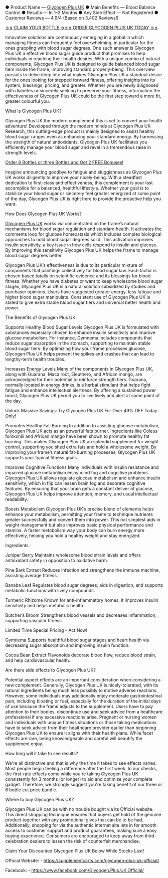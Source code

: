 ● Product Name — [Glycogen Plus UK](https://supplementcarts.com/glycogen-plus-uk-official/)
● Main Benefits — Blood Balance Control
● Results — In 1–2 Months
● Any Side Effect — Not Registered
● Customer Reviews — 4.9/4 (Based on 3,402 Reviews!)‍

[‍➲➲ CLAIM YOUR BOTTLE ➲➲➲ ORDER GLYCOGEN PLUS UK TODAY ➲➲](https://supplementcarts.com/glycogen-plus-uk-official/)

Innovative solutions are continuously emerging in a global in which managing fitness can frequently feel overwhelming, in particular for the ones grappling with blood sugar degrees. One such answer is Glycogen Plus UK  a effective blood sugar guide product that promises to help individuals in reaching their health desires. With a unique combo of natural components, Glycogen Plus UK is designed to guide balanced blood sugar tiers inside the frame, improving standard properly-being. This overview pursuits to delve deep into what makes Glycogen Plus UK a standout desire for the ones looking for stepped forward fitness, offering insights into its system, blessings, pricing, and greater. Whether you are newly diagnosed with diabetes or sincerely seeking to preserve your fitness, information the effectiveness of Glycogen Plus UK could be the first step toward a more fit, greater colourful you.

What Is Glycogen Plus UK?

Glycogen Plus UK the modern complement this is set to convert your health adventure!
Developed through the modern minds at Glycogen Plus UK Research, this cutting-edge product is mainly designed to assist healthy blood sugar ranges even as enhancing your standard energy. By harnessing the strength of natural antioxidants, Glycogen Plus UK facilitates you efficiently manage your blood sugar and revel in a tremendous raise in strength levels.

[Order 6 Bottles or three Bottles and Get 2 FREE Bonuses!](https://supplementcarts.com/glycogen-plus-uk-official/)

Imagine announcing goodbye to fatigue and sluggishness as Glycogen Plus UK works diligently to improve your nicely-being. With a steadfast dedication to first-class and effectiveness, this complement is your last accomplice for a balanced, healthful lifestyle. Whether your goal is to stabilize your blood sugar or sincerely feel greater energized at some point of the day, Glycogen Plus UK is right here to provide the proactive help you want.

How Does Glycogen Plus UK Works?

[Glycogen Plus UK](https://www.facebook.com/Glycogen.Plus.UK.Official/
) works via concentrated on the frame’s natural mechanisms for blood sugar regulation and standard health. It activates the comments loop for glucose homeostasis which includes complex biological approaches to hold blood sugar degrees solid. This activation improves insulin sensitivity, a key issue in how cells respond to insulin and glucose. By improving this sensitivity Glycogen Plus UK helps the frame to manage blood sugar degrees better.

Glycogen Plus UK’s effectiveness is due to its particular mixture of components that paintings collectively for blood sugar law. Each factor is chosen based totally on scientific evidence and its blessings for blood fitness. Whether you have diabetes or want to keep wholesome blood sugar stages, Glycogen Plus UK is a natural solution subsidized by studies and purchaser opinions. Users have suggested greater energy, less fatigue and higher blood sugar manipulate. Consistent use of Glycogen Plus UK is stated to give extra stable blood sugar tiers and universal better health and power.

The Benefits of Glycogen Plus UK

Supports Healthy Blood Sugar Levels
Glycogen Plus UK is formulated with substances especially chosen to enhance insulin sensitivity and improve glucose metabolism. For instance, Gymnema includes compounds that reduce sugar absorption in the stomach, supporting to maintain stable blood sugar tiers. By optimizing how your frame processes glucose, Glycogen Plus UK helps prevent the spikes and crashes that can lead to lengthy-term health troubles.

Increases Energy Levels
Many of the components in Glycogen Plus UK, along with Guarana, Maca root, Eleuthero, and African mango, are acknowledged for their potential to reinforce strength tiers. Guarana, normally located in energy drinks, is a herbal stimulant that helps fight fatigue and enhance intellectual alertness. By offering a sustained power boost, Glycogen Plus UK permit you to live lively and alert at some point of the day.

Unlock Massive Savings: Try Glycogen Plus UK For Over 49% OFF Today Only!

Promotes Healthy Fat-Burning
In addition to assisting glucose metabolism, Glycogen Plus UK acts as an powerful fats burner. Ingredients like Coleus forskohlii and African mango have been shown to promote healthy fat burning. This makes Glycogen Plus UK an splendid supplement for weight control, supporting you shed extra fats and hold a wholesome weight. By improving your frame’s natural fat-burning processes, Glycogen Plus UK supports your typical fitness goals.

Improves Cognitive Functions
Many individuals with insulin resistance and impaired glucose metabolism enjoy mind fog and cognitive problems. Glycogen Plus UK allows regulate glucose metabolism and enhance insulin sensitivity, which in flip can lessen brain fog and decorate cognitive features. By ensuring that your brain gets a constant deliver of glucose, Glycogen Plus UK helps improve attention, memory, and usual intellectual readability.

Boosts Metabolism
Glycogen Plus UK’s precise blend of elements helps enhance your metabolism, permitting your frame to technique nutrients greater successfully and convert them into power. This not simplest aids in weight management but also improves basic physical performance and stamina. A faster metabolism way your body can burn energy more effectively, helping you hold a healthy weight and stay energized.

Ingredients

Juniper Berry
Maintains wholesome blood strain levels and offers antioxidant safety in opposition to oxidative harm.

Pine Bark Extract
Reduces infection and strengthens the immune machine, assisting average fitness.

Banaba Leaf
Regulates blood sugar degrees, aids in digestion, and supports metabolic functions with lively compounds.

Turmeric Rhizome
Known for anti-inflammatory homes, it improves insulin sensitivity and helps metabolic health.

Butcher’s Broom
Strengthens blood vessels and decreases inflammation, supporting vascular fitness.

Limited Time Special Pricing - Act Now!

Gymnema
Supports healthful blood sugar stages and heart health via decreasing sugar absorption and improving insulin function.

Cocoa Bean Extract
Flavonoids decorate blood flow, reduce blood strain, and help cardiovascular health.

Are there side effects to Glycogen Plus UK?

Potential aspect effects are an important consideration when considering a new complement. Generally, Glycogen Plus UK is nicely-tolerated, with its natural ingredients being much less possibly to motive adverse reactions. However, some individuals may additionally enjoy moderate gastrointestinal pain, including bloating or fuel, especially for the duration of the initial days of use because the frame adjusts to the supplement. Users have to pay attention to their bodies, discontinue use and seek advice from a healthcare professional if any excessive reactions arise. Pregnant or nursing women and individuals with unique fitness situations or those taking medications have to seek advice from their healthcare provider earlier than beginning Glycogen Plus UK to ensure it aligns with their health plans. While facet effects are rare, being knowledgeable and careful will beautify the supplement enjoy.

How long will it take to see results?

We're all distinctive and that is why the time it takes to see effects varies. Most people begin feeling a difference after the first week. In our checks, the first-rate effects come while you're taking Glycogen Plus UK consistently for 3 months (or longer) to aid and optimize your complete gadget. Therefore, we strongly suggest you're taking benefit of our three or 6 bottle cut price bundle.

Where to buy Glycogen Plus UK?

Glycogen Plus UK can be with no trouble bought via its Official website. This direct shopping technique ensures that buyers get hold of the genuine product together with any promotional gives that can be to be had. Additionally, shopping for via the authentic internet site lets in for smooth access to customer support and product guarantees, making sure a easy buying experience. Consumers are encouraged to keep away from third-celebration dealers to lessen the risk of counterfeit merchandise.

Claim Your Discounted Glycogen Plus UK Below While Stocks Last!

Official Website: - https://supplementcarts.com/glycogen-plus-uk-official/

Facebook: - https://www.facebook.com/Glycogen.Plus.UK.Official/
